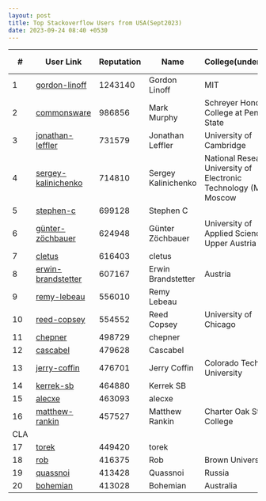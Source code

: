 ```yaml
---
layout: post
title: Top Stackoverflow Users from USA(Sept2023)
date: 2023-09-24 08:40 +0530
---
```


|#|User Link|Reputation|Name|College(undergrad)|Company(most well known)|
|---|---|---|---|---|---|
| 1  | [gordon-linoff](https://stackoverflow.com/users/1144035) | 1243140 | Gordon Linoff | MIT | Columbia University(professor) |
| 2  | [commonsware](https://stackoverflow.com/users/115145) | 986856 | Mark Murphy | Schreyer Honors College at Penn State | lululemon |
| 3  | [jonathan-leffler](https://stackoverflow.com/users/15168) | 731579 | Jonathan Leffler | University of Cambridge | HCL Technologies |
| 4  | [sergey-kalinichenko](https://stackoverflow.com/users/335858) | 714810 | Sergey Kalinichenko | National Research University of Electronic Technology (MIET), Moscow | Interactive Brokers |
| 5  | [stephen-c](https://stackoverflow.com/users/139985) | 699128 | Stephen C | | |
| 6  | [günter-zöchbauer](https://stackoverflow.com/users/217408) | 624948 | Günter Zöchbauer | University of Applied Sciences Upper Austria | Kapsch BusinessCom GmbH |
| 7  | [cletus](https://stackoverflow.com/users/18393) | 616403 | cletus | | |
| 8  | [erwin-brandstetter](https://stackoverflow.com/users/939860) | 607167 | Erwin Brandstetter | Austria | |
| 9  | [remy-lebeau](https://stackoverflow.com/users/65863) | 556010 | Remy Lebeau | | Microsoft |
| 10  | [reed-copsey](https://stackoverflow.com/users/65358) | 554552 | Reed Copsey | University of Chicago | F# Software Foundation |
| 11  | [chepner](https://stackoverflow.com/users/1126841) | 498729 | chepner | | |
| 12  | [cascabel](https://stackoverflow.com/users/119963) | 479628 | Cascabel | | |
| 13  | [jerry-coffin](https://stackoverflow.com/users/179910) | 476701 | Jerry Coffin | Colorado Technical University | Fuse Integration |
| 14  | [kerrek-sb](https://stackoverflow.com/users/596781) | 464880 | Kerrek SB | | |
| 15  | [alecxe](https://stackoverflow.com/users/771848) | 463093 | alecxe | | |
| 16  | [matthew-rankin](https://stackoverflow.com/users/95592) | 457527 | Matthew Rankin | Charter Oak State College
 | CLA |
| 17  | [torek](https://stackoverflow.com/users/1256452) | 449420 | torek | | |
| 18  | [rob](https://stackoverflow.com/users/1271826) | 416375 | Rob | Brown University | Entrepreneur |
| 19  | [quassnoi](https://stackoverflow.com/users/55159) | 413428 | Quassnoi | Russia | |
| 20  | [bohemian](https://stackoverflow.com/users/256196) | 413028 | Bohemian | Australia | |
